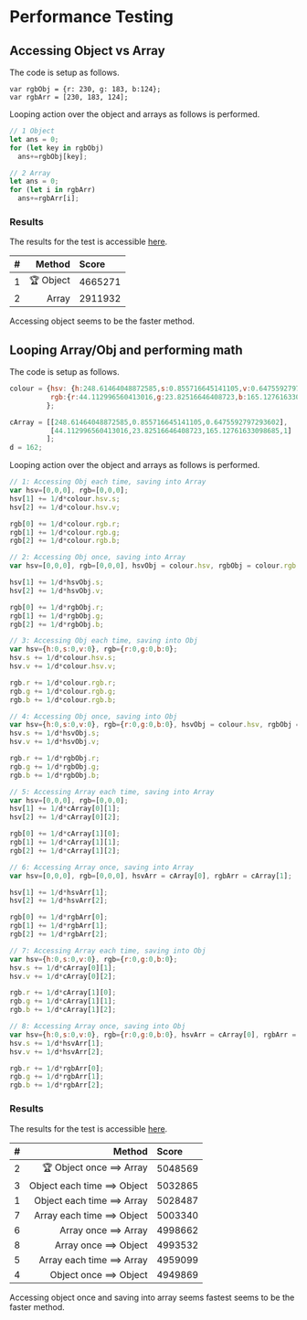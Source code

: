 # Performance Testing
## Accessing Object vs Array


The code is setup as follows.
```
var rgbObj = {r: 230, g: 183, b:124};
var rgbArr = [230, 183, 124];
```

Looping action over the object and arrays as follows is performed.
``` js
// 1 Object
let ans = 0;
for (let key in rgbObj)
  ans+=rgbObj[key];

// 2 Array
let ans = 0;
for (let i in rgbArr)
  ans+=rgbArr[i];
```
### Results
The results for the test is accessible [here](https://jsben.ch/12NtU).

|#|Method|Score|
|:--:|--:|:--|
|1|🏆 Object|4665271|
|2| Array|2911932|

Accessing object seems to be the faster method.

## Looping Array/Obj and performing math

The code is setup as follows.
```js
colour = {hsv: {h:248.61464048872585,s:0.855716645141105,v:0.6475592797293602},
          rgb:{r:44.112996560413016,g:23.82516646408723,b:165.12761633098685,a:1}
         };

cArray = [[248.61464048872585,0.855716645141105,0.6475592797293602],
          [44.112996560413016,23.82516646408723,165.12761633098685,1]
         ];
d = 162;
```

Looping action over the object and arrays as follows is performed.
``` js
// 1: Accessing Obj each time, saving into Array
var hsv=[0,0,0], rgb=[0,0,0]; 
hsv[1] += 1/d*colour.hsv.s;
hsv[2] += 1/d*colour.hsv.v;

rgb[0] += 1/d*colour.rgb.r;
rgb[1] += 1/d*colour.rgb.g;
rgb[2] += 1/d*colour.rgb.b;

// 2: Accessing Obj once, saving into Array
var hsv=[0,0,0], rgb=[0,0,0], hsvObj = colour.hsv, rgbObj = colour.rgb;

hsv[1] += 1/d*hsvObj.s;
hsv[2] += 1/d*hsvObj.v;

rgb[0] += 1/d*rgbObj.r;
rgb[1] += 1/d*rgbObj.g;
rgb[2] += 1/d*rgbObj.b;

// 3: Accessing Obj each time, saving into Obj
var hsv={h:0,s:0,v:0}, rgb={r:0,g:0,b:0}; 
hsv.s += 1/d*colour.hsv.s;
hsv.v += 1/d*colour.hsv.v;

rgb.r += 1/d*colour.rgb.r;
rgb.g += 1/d*colour.rgb.g;
rgb.b += 1/d*colour.rgb.b;

// 4: Accessing Obj once, saving into Obj
var hsv={h:0,s:0,v:0}, rgb={r:0,g:0,b:0}, hsvObj = colour.hsv, rgbObj = colour.rgb; 
hsv.s += 1/d*hsvObj.s;
hsv.v += 1/d*hsvObj.v;

rgb.r += 1/d*rgbObj.r;
rgb.g += 1/d*rgbObj.g;
rgb.b += 1/d*rgbObj.b;

// 5: Accessing Array each time, saving into Array
var hsv=[0,0,0], rgb=[0,0,0]; 
hsv[1] += 1/d*cArray[0][1];
hsv[2] += 1/d*cArray[0][2];

rgb[0] += 1/d*cArray[1][0];
rgb[1] += 1/d*cArray[1][1];
rgb[2] += 1/d*cArray[1][2];

// 6: Accessing Array once, saving into Array
var hsv=[0,0,0], rgb=[0,0,0], hsvArr = cArray[0], rgbArr = cArray[1];

hsv[1] += 1/d*hsvArr[1];
hsv[2] += 1/d*hsvArr[2];

rgb[0] += 1/d*rgbArr[0];
rgb[1] += 1/d*rgbArr[1];
rgb[2] += 1/d*rgbArr[2];

// 7: Accessing Array each time, saving into Obj
var hsv={h:0,s:0,v:0}, rgb={r:0,g:0,b:0}; 
hsv.s += 1/d*cArray[0][1];
hsv.v += 1/d*cArray[0][2];

rgb.r += 1/d*cArray[1][0];
rgb.g += 1/d*cArray[1][1];
rgb.b += 1/d*cArray[1][2];

// 8: Accessing Array once, saving into Obj
var hsv={h:0,s:0,v:0}, rgb={r:0,g:0,b:0}, hsvArr = cArray[0], rgbArr = cArray[1]; 
hsv.s += 1/d*hsvArr[1];
hsv.v += 1/d*hsvArr[2];

rgb.r += 1/d*rgbArr[0];
rgb.g += 1/d*rgbArr[1];
rgb.b += 1/d*rgbArr[2];
```
### Results
The results for the test is accessible [here](https://jsben.ch/5QEnA).

|#|Method|Score|
|:--:|--:|:--|
|2| 🏆 Object once ==> Array |5048569|
|3| Object each time ==> Object |5032865|
|1| Object each time ==> Array |5028487|
|7| Array each time ==> Object |5003340|
|6| Array once ==> Array |4998662|
|8| Array once ==> Object |4993532|
|5| Array each time ==> Array |4959099|
|4| Object once ==> Object |4949869|

Accessing object once and saving into array seems fastest seems to be the faster method.